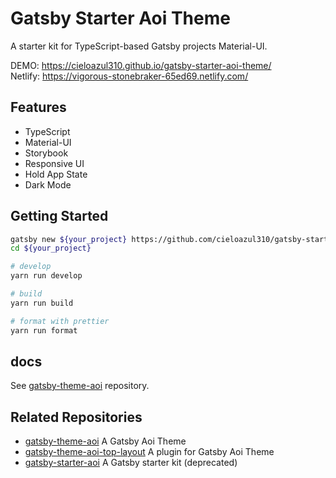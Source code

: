 # Gatsby Starter Aoi Theme

A starter kit for TypeScript-based Gatsby projects Material-UI.

DEMO: <https://cieloazul310.github.io/gatsby-starter-aoi-theme/>  
Netlify: <https://vigorous-stonebraker-65ed69.netlify.com/>

## Features

- TypeScript
- Material-UI
- Storybook
- Responsive UI
- Hold App State
- Dark Mode

## Getting Started

```sh
gatsby new ${your_project} https://github.com/cieloazul310/gatsby-starter-aoi-theme
cd ${your_project}

# develop
yarn run develop

# build
yarn run build

# format with prettier
yarn run format
```

## docs

See [gatsby-theme-aoi] repository.

## Related Repositories

- [gatsby-theme-aoi] A Gatsby Aoi Theme
- [gatsby-theme-aoi-top-layout] A plugin for Gatsby Aoi Theme
- [gatsby-starter-aoi] A Gatsby starter kit (deprecated)

[gatsby]: https://www.gatsbyjs.org/ 'Gatsby'
[gatsby-theme-aoi]: https://github.com/cieloazul310/gatsby-theme-aoi/ 'Gatsby Theme Aoi'
[gatsby-theme-aoi-top-layout]: https://github.com/cieloazul310/gatsby-theme-aoi-top-layout/ 'Gatsby Theme Aoi Top Layout'
[gatsby-starter-aoi-theme]: https://github.com/cieloazul310/gatsby-theme-aoi/ 'Gatsby Starter Aoi Theme'
[gatsby-starter-aoi]: https://github.com/cieloazul310/gatsby-starter-aoi/ 'Gatsby Starter Aoi'
